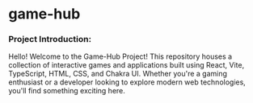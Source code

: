 # game-hub
### Project Introduction:
Hello! Welcome to the Game-Hub Project! This repository houses a collection of interactive games and applications built using React, Vite, TypeScript, HTML, CSS, and Chakra UI. 
Whether you're a gaming enthusiast or a developer looking to explore modern web technologies, you'll find something exciting here.

